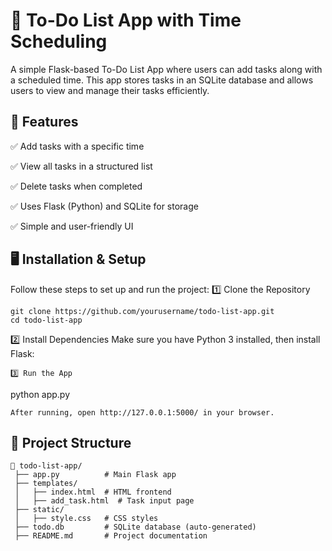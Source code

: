 # 📝 To-Do List App with Time Scheduling
A simple Flask-based To-Do List App where users can add tasks along with a scheduled time. This app stores tasks in an SQLite database and allows users to view and manage their tasks efficiently.


## 🚀 Features

✅ Add tasks with a specific time

✅ View all tasks in a structured list

✅ Delete tasks when completed

✅ Uses Flask (Python) and SQLite for storage

✅ Simple and user-friendly UI


## 🖥️ Installation & Setup
Follow these steps to set up and run the project:
1️⃣ Clone the Repository
```
git clone https://github.com/yourusername/todo-list-app.git
cd todo-list-app
```
2️⃣ Install Dependencies
Make sure you have Python 3 installed, then install Flask:
```
3️⃣ Run the App
```
python app.py
```
After running, open http://127.0.0.1:5000/ in your browser.
```


## 📂 Project Structure
```
📂 todo-list-app/
 ├── app.py          # Main Flask app
 ├── templates/
 │   ├── index.html  # HTML frontend
 │   ├── add_task.html  # Task input page
 ├── static/
 │   ├── style.css   # CSS styles
 ├── todo.db         # SQLite database (auto-generated)
 ├── README.md       # Project documentation
 ```



